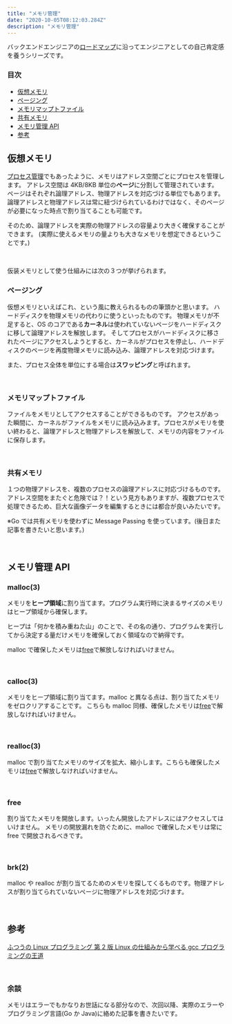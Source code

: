 ```yaml
---
title: "メモリ管理"
date: "2020-10-05T08:12:03.284Z"
description: "メモリ管理"
---
```


バックエンドエンジニアの[ロードマップ][ロードマップ]に沿ってエンジニアとしての自己肯定感を養うシリーズです。

### 目次

- [仮想メモリ](#仮想メモリ)
- [ページング](#ページング)
- [メモリマップトファイル](#メモリマップトファイル)
- [共有メモリ](#共有メモリ)
- [メモリ管理 API](#メモリ管理API)
- [参考](#参考)

## 仮想メモリ

[プロセス管理][プロセス管理]でもあったように、メモリはアドレス空間ごとにプロセスを管理します。
アドレス空間は 4KB/8KB 単位の**ページ**に分割して管理されています。
ページはそれぞれ論理アドレス、物理アドレスを対応づける単位でもあります。
論理アドレスと物理アドレスは常に紐づけられているわけではなく、そのページが必要になった時点で割り当てることも可能です。
<br>

そのため、論理アドレスを実際の物理アドレスの容量より大きく確保することができます。
(実際に使えるメモリの量よりも大きなメモリを想定できるということです。)

<br>

仮装メモリとして使う仕組みには次の３つが挙げられます。
<br>

### ページング

仮想メモリといえばこれ、という風に教えられるものの筆頭かと思います。
ハードディスクを物理メモリの代わりに使うといったものです。
物理メモリが不足すると、OS のコアである**カーネル**は使われていないページをハードディスクに移して論理アドレスを解放します。
そしてプロセスがハードディスクに移されたページにアクセスしようとすると、カーネルがプロセスを停止し、ハードディスクのページを再度物理メモリに読み込み、論理アドレスを対応づけます。
<br>

また、プロセス全体を単位にする場合は**スワッピング**と呼ばれます。

<br>

### メモリマップトファイル

ファイルをメモリとしてアクセスすることができるものです。
アクセスがあった瞬間に、カーネルがファイルをメモリに読み込みます。プロセスがメモリを使い終わると、論理アドレスと物理アドレスを解放して、メモリの内容をファイルに保存します。

<br>

### 共有メモリ

１つの物理アドレスを、複数のプロセスの論理アドレスに対応づけるものです。
アドレス空間をまたぐと危険では？！という見方もありますが、複数プロセスで処理できるため、巨大な画像データを編集するときには都合が良いみたいです。

※Go では共有メモリを使わずに Message Passing を使っています。(後日また記事を書きたいと思います。)

<br>

## メモリ管理 API

### malloc(3)

メモリを**ヒープ領域**に割り当てます。プログラム実行時に決まるサイズのメモリはヒープ領域から確保します。

ヒープは「何かを積み重ねた山」のことで、その名の通り、プログラムを実行してから決定する量だけメモリを確保しておく領域なので納得です。

malloc で確保したメモリは[free](#free)で解放しなければいけません。

<br>

### calloc(3)

メモリをヒープ領域に割り当てます。malloc と異なる点は、割り当てたメモリをゼロクリアすることです。
こちらも malloc 同様、確保したメモリは[free](#free)で解放しなければいけません。

<br>

### realloc(3)

malloc で割り当てたメモリのサイズを拡大、縮小します。こちらも確保したメモリは[free](#free)で解放しなければいけません。

<br>

### free

割り当てたメモリを開放します。いったん開放したアドレスにはアクセスしてはいけません。
メモリの開放漏れを防ぐために、malloc で確保したメモリは常に free で開放されるべきです。

<br>

### brk(2)

malloc や realloc が割り当てるためのメモリを探してくるものです。物理アドレスが割り当てられていないページに物理アドレスを対応づけます。

<br>

## 参考

[ふつうの Linux プログラミング 第 2 版 Linux の仕組みから学べる gcc プログラミングの王道][amazon]

<br>

### 余談

メモリはエラーでもかなりお世話になる部分なので、次回以降、実際のエラーやプログラミング言語(Go か Java)に絡めた記事を書きたいです。

[ロードマップ]: https://github.com/kamranahmedse/developer-roadmap#back-end-roadmap
[amazon]: https://www.amazon.co.jp/%E3%81%B5%E3%81%A4%E3%81%86%E3%81%AELinux%E3%83%97%E3%83%AD%E3%82%B0%E3%83%A9%E3%83%9F%E3%83%B3%E3%82%B0-%E7%AC%AC2%E7%89%88-Linux%E3%81%AE%E4%BB%95%E7%B5%84%E3%81%BF%E3%81%8B%E3%82%89%E5%AD%A6%E3%81%B9%E3%82%8Bgcc%E3%83%97%E3%83%AD%E3%82%B0%E3%83%A9%E3%83%9F%E3%83%B3%E3%82%B0%E3%81%AE%E7%8E%8B%E9%81%93-%E9%9D%92%E6%9C%A8-%E5%B3%B0%E9%83%8E/dp/4797386479
[プロセス管理]: https://uh-zz.github.io/blog/posts/about-process/
